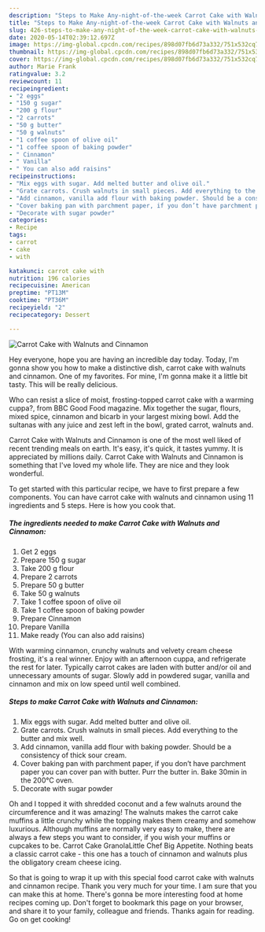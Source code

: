 ```yaml
---
description: "Steps to Make Any-night-of-the-week Carrot Cake with Walnuts and Cinnamon"
title: "Steps to Make Any-night-of-the-week Carrot Cake with Walnuts and Cinnamon"
slug: 426-steps-to-make-any-night-of-the-week-carrot-cake-with-walnuts-and-cinnamon
date: 2020-05-14T02:39:12.697Z
image: https://img-global.cpcdn.com/recipes/898d07fb6d73a332/751x532cq70/carrot-cake-with-walnuts-and-cinnamon-recipe-main-photo.jpg
thumbnail: https://img-global.cpcdn.com/recipes/898d07fb6d73a332/751x532cq70/carrot-cake-with-walnuts-and-cinnamon-recipe-main-photo.jpg
cover: https://img-global.cpcdn.com/recipes/898d07fb6d73a332/751x532cq70/carrot-cake-with-walnuts-and-cinnamon-recipe-main-photo.jpg
author: Marie Frank
ratingvalue: 3.2
reviewcount: 11
recipeingredient:
- "2 eggs"
- "150 g sugar"
- "200 g flour"
- "2 carrots"
- "50 g butter"
- "50 g walnuts"
- "1 coffee spoon of olive oil"
- "1 coffee spoon of baking powder"
- " Cinnamon"
- " Vanilla"
- " You can also add raisins"
recipeinstructions:
- "Mix eggs with sugar. Add melted butter and olive oil."
- "Grate carrots. Crush walnuts in small pieces. Add everything to the butter and mix well."
- "Add cinnamon, vanilla add flour with baking powder. Should be a consistency of thick sour cream."
- "Cover baking pan with parchment paper, if you don’t have parchment paper you can cover pan with butter. Purr the butter in. Bake 30min in the 200°C oven."
- "Decorate with sugar powder"
categories:
- Recipe
tags:
- carrot
- cake
- with

katakunci: carrot cake with 
nutrition: 196 calories
recipecuisine: American
preptime: "PT13M"
cooktime: "PT36M"
recipeyield: "2"
recipecategory: Dessert

---
```



![Carrot Cake with Walnuts and Cinnamon](https://img-global.cpcdn.com/recipes/898d07fb6d73a332/751x532cq70/carrot-cake-with-walnuts-and-cinnamon-recipe-main-photo.jpg)

Hey everyone, hope you are having an incredible day today. Today, I'm gonna show you how to make a distinctive dish, carrot cake with walnuts and cinnamon. One of my favorites. For mine, I'm gonna make it a little bit tasty. This will be really delicious.

Who can resist a slice of moist, frosting-topped carrot cake with a warming cuppa?, from BBC Good Food magazine. Mix together the sugar, flours, mixed spice, cinnamon and bicarb in your largest mixing bowl. Add the sultanas with any juice and zest left in the bowl, grated carrot, walnuts and.

Carrot Cake with Walnuts and Cinnamon is one of the most well liked of recent trending meals on earth. It's easy, it's quick, it tastes yummy. It is appreciated by millions daily. Carrot Cake with Walnuts and Cinnamon is something that I've loved my whole life. They are nice and they look wonderful.


To get started with this particular recipe, we have to first prepare a few components. You can have carrot cake with walnuts and cinnamon using 11 ingredients and 5 steps. Here is how you cook that.

<!--inarticleads1-->

##### The ingredients needed to make Carrot Cake with Walnuts and Cinnamon:

1. Get 2 eggs
1. Prepare 150 g sugar
1. Take 200 g flour
1. Prepare 2 carrots
1. Prepare 50 g butter
1. Take 50 g walnuts
1. Take 1 coffee spoon of olive oil
1. Take 1 coffee spoon of baking powder
1. Prepare  Cinnamon
1. Prepare  Vanilla
1. Make ready  (You can also add raisins)


With warming cinnamon, crunchy walnuts and velvety cream cheese frosting, it&#39;s a real winner. Enjoy with an afternoon cuppa, and refrigerate the rest for later. Typically carrot cakes are laden with butter and/or oil and unnecessary amounts of sugar. Slowly add in powdered sugar, vanilla and cinnamon and mix on low speed until well combined. 

<!--inarticleads2-->

##### Steps to make Carrot Cake with Walnuts and Cinnamon:

1. Mix eggs with sugar. Add melted butter and olive oil.
1. Grate carrots. Crush walnuts in small pieces. Add everything to the butter and mix well.
1. Add cinnamon, vanilla add flour with baking powder. Should be a consistency of thick sour cream.
1. Cover baking pan with parchment paper, if you don’t have parchment paper you can cover pan with butter. Purr the butter in. Bake 30min in the 200°C oven.
1. Decorate with sugar powder


Oh and I topped it with shredded coconut and a few walnuts around the circumference and it was amazing! The walnuts makes the carrot cake muffins a little crunchy while the topping makes them creamy and somehow luxurious. Although muffins are normally very easy to make, there are always a few steps you want to consider, if you wish your muffins or cupcakes to be. Carrot Cake GranolaLittle Chef Big Appetite. Nothing beats a classic carrot cake - this one has a touch of cinnamon and walnuts plus the obligatory cream cheese icing. 

So that is going to wrap it up with this special food carrot cake with walnuts and cinnamon recipe. Thank you very much for your time. I am sure that you can make this at home. There's gonna be more interesting food at home recipes coming up. Don't forget to bookmark this page on your browser, and share it to your family, colleague and friends. Thanks again for reading. Go on get cooking!
